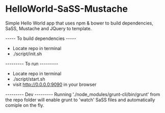 HelloWorld-SaSS-Mustache
========================

Simple Hello World app that uses npm & bower to build dependencies, SaSS, Mustache and JQuery to template.

----- To build dependencies -----
- Locate repo in terminal
- ./script/init.sh

--------- To run ---------
- Locate repo in terminal
- ./script/start.sh
- visit http://0.0.0.0:9090 in your browser




--------- Dev ---------
Running './node_modules/grunt-cli/bin/grunt' 
from the repo folder will enable grunt to 'watch' SaSS files and automatically comiple on the fly.
